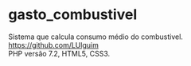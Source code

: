 # gasto_combustivel
Sistema que calcula consumo médio do combustivel.<br>
https://github.com/LUlguim<br>
PHP versão 7.2, HTML5, CSS3.
